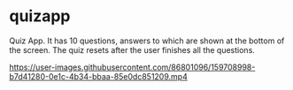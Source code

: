 # quizapp
Quiz App. It has 10 questions, answers to which are shown at the bottom of the screen. The quiz resets after the user finishes all the questions.


https://user-images.githubusercontent.com/86801096/159708998-b7d41280-0e1c-4b34-bbaa-85e0dc851209.mp4

